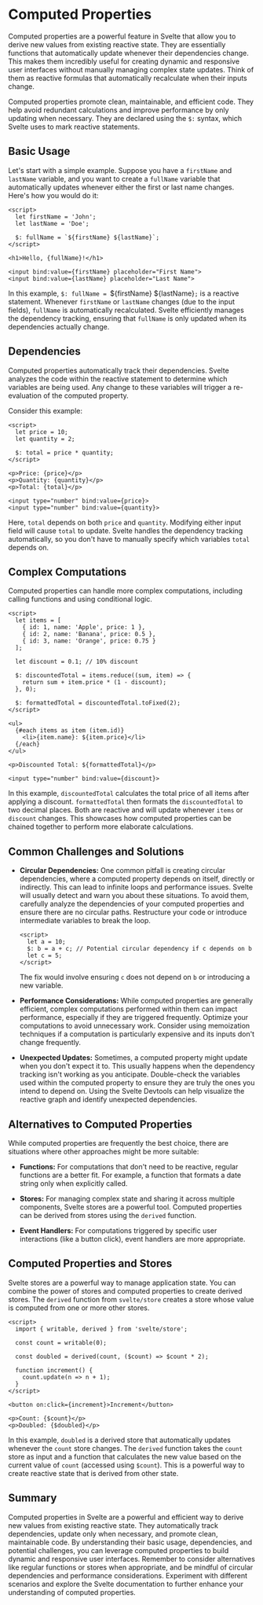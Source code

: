 # Computed Properties

Computed properties are a powerful feature in Svelte that allow you to derive new values from existing reactive state. They are essentially functions that automatically update whenever their dependencies change. This makes them incredibly useful for creating dynamic and responsive user interfaces without manually managing complex state updates.  Think of them as reactive formulas that automatically recalculate when their inputs change.

Computed properties promote clean, maintainable, and efficient code.  They help avoid redundant calculations and improve performance by only updating when necessary. They are declared using the `$:` syntax, which Svelte uses to mark reactive statements.

## Basic Usage

Let's start with a simple example. Suppose you have a `firstName` and `lastName` variable, and you want to create a `fullName` variable that automatically updates whenever either the first or last name changes. Here's how you would do it:

```svelte
<script>
  let firstName = 'John';
  let lastName = 'Doe';

  $: fullName = `${firstName} ${lastName}`;
</script>

<h1>Hello, {fullName}!</h1>

<input bind:value={firstName} placeholder="First Name">
<input bind:value={lastName} placeholder="Last Name">
```

In this example, `$: fullName = `${firstName} ${lastName}`;` is a reactive statement.  Whenever `firstName` or `lastName` changes (due to the input fields), `fullName` is automatically recalculated.  Svelte efficiently manages the dependency tracking, ensuring that `fullName` is only updated when its dependencies actually change.

## Dependencies

Computed properties automatically track their dependencies. Svelte analyzes the code within the reactive statement to determine which variables are being used.  Any change to these variables will trigger a re-evaluation of the computed property.

Consider this example:

```svelte
<script>
  let price = 10;
  let quantity = 2;

  $: total = price * quantity;
</script>

<p>Price: {price}</p>
<p>Quantity: {quantity}</p>
<p>Total: {total}</p>

<input type="number" bind:value={price}>
<input type="number" bind:value={quantity}>
```

Here, `total` depends on both `price` and `quantity`. Modifying either input field will cause `total` to update. Svelte handles the dependency tracking automatically, so you don't have to manually specify which variables `total` depends on.

## Complex Computations

Computed properties can handle more complex computations, including calling functions and using conditional logic.

```svelte
<script>
  let items = [
    { id: 1, name: 'Apple', price: 1 },
    { id: 2, name: 'Banana', price: 0.5 },
    { id: 3, name: 'Orange', price: 0.75 }
  ];

  let discount = 0.1; // 10% discount

  $: discountedTotal = items.reduce((sum, item) => {
    return sum + item.price * (1 - discount);
  }, 0);

  $: formattedTotal = discountedTotal.toFixed(2);
</script>

<ul>
  {#each items as item (item.id)}
    <li>{item.name}: ${item.price}</li>
  {/each}
</ul>

<p>Discounted Total: ${formattedTotal}</p>

<input type="number" bind:value={discount}>
```

In this example, `discountedTotal` calculates the total price of all items after applying a discount. `formattedTotal` then formats the `discountedTotal` to two decimal places. Both are reactive and will update whenever `items` or `discount` changes. This showcases how computed properties can be chained together to perform more elaborate calculations.

## Common Challenges and Solutions

*   **Circular Dependencies:** One common pitfall is creating circular dependencies, where a computed property depends on itself, directly or indirectly. This can lead to infinite loops and performance issues. Svelte will usually detect and warn you about these situations.  To avoid them, carefully analyze the dependencies of your computed properties and ensure there are no circular paths.  Restructure your code or introduce intermediate variables to break the loop.

    ```svelte
    <script>
      let a = 10;
      $: b = a + c; // Potential circular dependency if c depends on b
      let c = 5;
    </script>
    ```

    The fix would involve ensuring `c` does not depend on `b` or introducing a new variable.

*   **Performance Considerations:** While computed properties are generally efficient, complex computations performed within them can impact performance, especially if they are triggered frequently.  Optimize your computations to avoid unnecessary work. Consider using memoization techniques if a computation is particularly expensive and its inputs don't change frequently.

*   **Unexpected Updates:** Sometimes, a computed property might update when you don't expect it to. This usually happens when the dependency tracking isn't working as you anticipate. Double-check the variables used within the computed property to ensure they are truly the ones you intend to depend on. Using the Svelte Devtools can help visualize the reactive graph and identify unexpected dependencies.

## Alternatives to Computed Properties

While computed properties are frequently the best choice, there are situations where other approaches might be more suitable:

*   **Functions:** For computations that don't need to be reactive, regular functions are a better fit. For example, a function that formats a date string only when explicitly called.

*   **Stores:**  For managing complex state and sharing it across multiple components, Svelte stores are a powerful tool.  Computed properties can be derived from stores using the `derived` function.

*   **Event Handlers:** For computations triggered by specific user interactions (like a button click), event handlers are more appropriate.

## Computed Properties and Stores

Svelte stores are a powerful way to manage application state. You can combine the power of stores and computed properties to create derived stores.  The `derived` function from `svelte/store` creates a store whose value is computed from one or more other stores.

```svelte
<script>
  import { writable, derived } from 'svelte/store';

  const count = writable(0);

  const doubled = derived(count, ($count) => $count * 2);

  function increment() {
    count.update(n => n + 1);
  }
</script>

<button on:click={increment}>Increment</button>

<p>Count: {$count}</p>
<p>Doubled: {$doubled}</p>
```

In this example, `doubled` is a derived store that automatically updates whenever the `count` store changes. The `derived` function takes the `count` store as input and a function that calculates the new value based on the current value of `count` (accessed using `$count`). This is a powerful way to create reactive state that is derived from other state.

## Summary

Computed properties in Svelte are a powerful and efficient way to derive new values from existing reactive state. They automatically track dependencies, update only when necessary, and promote clean, maintainable code. By understanding their basic usage, dependencies, and potential challenges, you can leverage computed properties to build dynamic and responsive user interfaces. Remember to consider alternatives like regular functions or stores when appropriate, and be mindful of circular dependencies and performance considerations. Experiment with different scenarios and explore the Svelte documentation to further enhance your understanding of computed properties.
